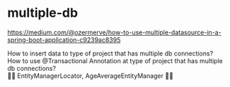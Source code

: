 # multiple-db

https://medium.com/@ozermerve/how-to-use-multiple-datasource-in-a-spring-boot-application-c9239ac8395

How to insert data to type of project that has multiple db connections? 
<br>
How to use @Transactional Annotation at type of project that has multiple db connections? 
<br>
👀👀 EntityManagerLocator, AgeAverageEntityManager 👀👀


